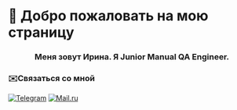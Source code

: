 # 🙋 Добро пожаловать на мою страницу #
### <div align="center"> Меня зовут Ирина. Я Junior Manual QA Engineer. </div> ###

### ✉️Связаться со мной 
[![Telegram](https://img.shields.io/badge/-@akira_pro-FFFFFF?style=for-the-badge&logo=telegram&logoColor=27A0D9)](http://t.me/akira_pro)
[![Mail.ru](https://img.shields.io/badge/-prosvirova_irina@mail.ru-1E90FF?style=for-the-badge&logo=mail.ru&logoColor=FFA500)](prosvirova_irina@mail.ru)

